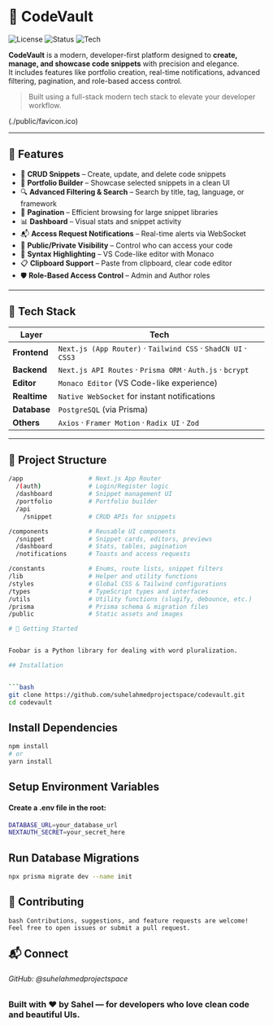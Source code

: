 # 🚀 CodeVault

![License](https://img.shields.io/github/license/suhelahmedprojectspace/codevault?style=flat-square)
![Status](https://img.shields.io/badge/status-active-brightgreen?style=flat-square)
![Tech](https://img.shields.io/badge/built%20with-Next.js%20%7C%20Prisma%20%7C%20TailwindCSS%20%7C%20ShadCN-informational?style=flat-square)

**CodeVault** is a modern, developer-first platform designed to **create, manage, and showcase code snippets** with precision and elegance.  
It includes features like portfolio creation, real-time notifications, advanced filtering, pagination, and role-based access control.

> Built using a full-stack modern tech stack to elevate your developer workflow.

(./public/favicon.ico) <!-- Replace this with a real image -->

---

## 🌟 Features

- 🧩 **CRUD Snippets** – Create, update, and delete code snippets
- 💼 **Portfolio Builder** – Showcase selected snippets in a clean UI
- 🔍 **Advanced Filtering & Search** – Search by title, tag, language, or framework
- 📄 **Pagination** – Efficient browsing for large snippet libraries
- 📊 **Dashboard** – Visual stats and snippet activity
- 📬 **Access Request Notifications** – Real-time alerts via WebSocket
- 🔐 **Public/Private Visibility** – Control who can access your code
- 🎨 **Syntax Highlighting** – VS Code-like editor with Monaco
- 📋 **Clipboard Support** – Paste from clipboard, clear code editor
- 🛡️ **Role-Based Access Control** – Admin and Author roles

---

## 🧪 Tech Stack

| Layer        | Tech                                                                 |
|--------------|----------------------------------------------------------------------|
| **Frontend** | `Next.js (App Router)` · `Tailwind CSS` · `ShadCN UI` · `CSS3`       |
| **Backend**  | `Next.js API Routes` · `Prisma ORM` · `Auth.js` · `bcrypt`           |
| **Editor**   | `Monaco Editor` (VS Code-like experience)                            |
| **Realtime** | `Native WebSocket` for instant notifications                         |
| **Database** | `PostgreSQL` (via Prisma)                                            |
| **Others**   | `Axios` · `Framer Motion` · `Radix UI` · `Zod`                       |

---

## 📁 Project Structure

```bash
/app                  # Next.js App Router
  /(auth)             # Login/Register logic
  /dashboard          # Snippet management UI
  /portfolio          # Portfolio builder
  /api
    /snippet          # CRUD APIs for snippets

/components           # Reusable UI components
  /snippet            # Snippet cards, editors, previews
  /dashboard          # Stats, tables, pagination
  /notifications      # Toasts and access requests

/constants            # Enums, route lists, snippet filters
/lib                  # Helper and utility functions
/styles               # Global CSS & Tailwind configurations
/types                # TypeScript types and interfaces
/utils                # Utility functions (slugify, debounce, etc.)
/prisma               # Prisma schema & migration files
/public               # Static assets and images

# 🚀 Getting Started


Foobar is a Python library for dealing with word pluralization.

## Installation


```bash
git clone https://github.com/suhelahmedprojectspace/codevault.git
cd codevault
```

## Install Dependencies

```bash
npm install
# or
yarn install
```
## Setup Environment Variables

#### Create a .env file in the root:

```bash
DATABASE_URL=your_database_url
NEXTAUTH_SECRET=your_secret_here
```

## Run Database Migrations

```bash
npx prisma migrate dev --name init
```

## 🤝 Contributing

```bash Contributions, suggestions, and feature requests are welcome! Feel free to open issues or submit a pull request.```


## 📬 Connect
###### GitHub: @suhelahmedprojectspace

### Built with ❤️ by Sahel — for developers who love clean code and beautiful UIs.


